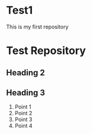 # Test1
This is my first repository
# Test Repository
## Heading 2
## Heading 3
1. Point 1
2. Point 2
3. Point 3
4. Point 4
